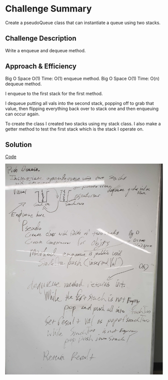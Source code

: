 # Challenge Summary
Create a pseudoQueue class that can instantiate a queue using two stacks. 
## Challenge Description
Write a enqueue and dequeue method. 

## Approach & Efficiency
Big O Space O(1) Time: O(1) enqueue method. 
Big O Space O(1) Time: O(n) dequeue method.

I enqueue to the first stack for the first method. 

I dequeue putting all vals into the second stack, popping off to grab that value, then flipping everything back over to stack one and then enqueuing can occur again. 

To create the class I created two stacks using my stack class. I also make a getter method to test the first stack which is the stack I operate on. 

## Solution
[Code](https://github.com/GoldBeardSea/data-structures-and-algorithms/tree/master/401Challenges/src/main/java/Challenges/linkedlist)

![alt text](https://raw.githubusercontent.com/GoldBeardSea/data-structures-and-algorithms/master/assets/queuewithstacks.jpg "White Board")